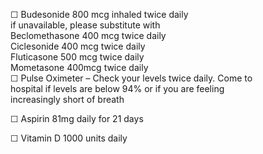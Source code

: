 ☐  Budesonide 800 mcg inhaled twice daily  
    if unavailable, please substitute with  
    Beclomethasone 400 mcg twice daily  
           Ciclesonide 400 mcg twice daily  
           Fluticasone 500 mcg twice daily  
           Mometasone 400mcg twice daily  
☐   Pulse Oximeter – Check your levels twice daily.  Come to  
          hospital if levels are below 94% or if you are feeling  
          increasingly short of breath  

☐   Aspirin 81mg daily for 21 days

☐   Vitamin D 1000 units daily
